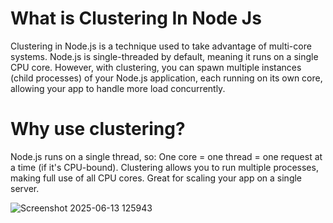 # What is Clustering In Node Js

Clustering in Node.js is a technique used to take advantage of multi-core systems. Node.js is single-threaded by default, meaning it runs on a single CPU core. However, with clustering, you can spawn multiple instances (child processes) of your Node.js application, each running on its own core, allowing your app to handle more load concurrently.

# Why use clustering?
Node.js runs on a single thread, so:
    One core = one thread = one request at a time (if it's CPU-bound).
    Clustering allows you to run multiple processes, making full use of all CPU cores.
    Great for scaling your app on a single server.


![Screenshot 2025-06-13 125943](https://github.com/user-attachments/assets/cf28ba13-0dc2-4f61-8bc0-a921530aadd9)
